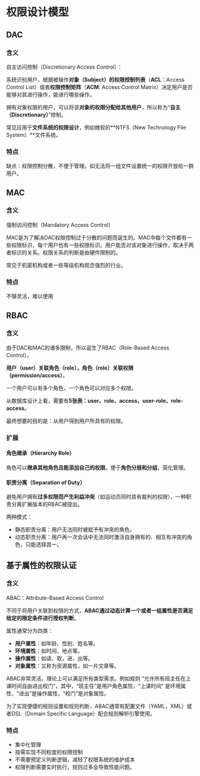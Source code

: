 # 权限设计模型

## DAC

### 含义

自主访问控制（Discretionary Access Control）：

系统识别用户，根据被操作**对象（Subject）**的**权限控制列表**（**ACL**：Access Control List）或者**权限控制矩阵**（**ACM**: Access Control Matrix）决定用户是否能够对其进行操作，能进行哪些操作。

拥有对象权限的用户，可以将该**对象的权限分配给其他用户**，所以称为“**自主（Discretionary）**”控制。

常见应用于**文件系统的权限设计**，例如微软的**NTFS（New Technology File System）**文件系统。

### 特点

缺点：权限控制分散，不便于管理。如无法将一组文件设置统一的权限开放给一群用户。

## MAC

### 含义

强制访问控制（Mandatory Access Control）

MAC是为了解决DAC权限控制过于分散的问题而诞生的。MAC中每个文件都有一些权限标识，每个用户也有一些权限标识。用户能否对该对象进行操作，取决于两者标识的关系。权限关系的判断是由硬件限制的。

常见于机密机构或者一些等级机构观念强烈的行业。

### 特点

不够灵活，难以使用

## RBAC

### 含义

由于DAC和MAC的诸多限制，所以诞生了RBAC（Role-Based Access Control）。

**用户（user）关联角色（role），角色（role）关联权限（permission/access）**。

一个用户可以有多个角色，一个角色可以对应多个权限。

从数据库设计上看，需要有**5张表：user、role、access、user-role、role-access**。

最终想要的目的是：从用户得到用户所具有的权限。



### 扩展

#### 角色继承（Hierarchy Role）

角色可以**继承其他角色且能添加自己的权限**。便于**角色分层和分组**，简化管理。



#### 职责分离（Separation of Duty）

避免用户拥有**过多权限而产生利益冲突**（如运动员同时具有裁判的权限），一种职责分离扩展版本的RBAC被提出。

两种模式：

- 静态职责分离：用户无法同时被赋予有冲突的角色。
- 动态职责分离：用户再一次会话中无法同时激活自身拥有的、相互有冲突的角色，只能选择其一。

## 基于属性的权限认证

### 含义

ABAC：Attribute-Based Access Control

不同于将用户关联到权限的方式，**ABAC通过动态计算一个或者一组属性是否满足给定的限定条件进行授权判断**。

属性通常分为四类：

- **用户属性**：如年龄、性别、姓名等。
- **环境属性**：如时间、地点等。
- **操作属性**：如读、取，进、出等。
- **对象属性**：又称为资源属性，如一片文章等。

ABAC非常灵活，理论上可以满足所有类型需求。例如规则 “允许所有班主任在上课时间自由进出校门”，其中，“班主任”是用户角色属性，“上课时间” 是环境属性，“进出”是操作属性，“校门”是对象属性。

为了实现便捷的规则设置和规则判断，ABAC通常有配置文件（YAML，XML）或者DSL（Domain Specific Language）配合规则解析引擎使用。

### 特点

- 集中化管理
- 按需实现不同粒度的权限控制
- 不需要预定义判断逻辑，减轻了权限系统的维护成本
- 权限判断需要实时执行，规则过多会导致性能问题。